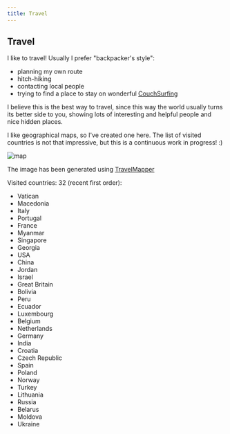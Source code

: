 ```yaml
---
title: Travel
---
```


## Travel

I like to travel! Usually I prefer "backpacker's style":

- planning my own route
- hitch-hiking
- contacting local people
- trying to find a place to stay on wonderful [CouchSurfing]

I believe this is the best way to travel, since this way the world
usually turns its better side to you, showing lots of interesting and
helpful people and nice hidden places.

I like geographical maps, so I've created one here. The list of
visited countries is not that impressive, but this is a continuous
work in progress! :)

![map] &nbsp;

The image has been generated using [TravelMapper]

Visited countries: 32 (recent first order):

- Vatican
- Macedonia
- Italy
- Portugal
- France
- Myanmar
- Singapore
- Georgia
- USA
- China
- Jordan
- Israel
- Great Britain
- Bolivia
- Peru
- Ecuador
- Luxembourg
- Belgium
- Netherlands
- Germany
- India
- Croatia
- Czech Republic
- Spain
- Poland
- Norway
- Turkey
- Lithuania
- Russia
- Belarus
- Moldova
- Ukraine

[CouchSurfing]: http://couchsurfing.org
[TravelMapper]: http://iveselov.info/travelmapper/
[map]: http://chart.apis.google.com/chart?cht=map:fixed=-70,-180,80,180&chs=600x400&chf=bg,s,336699&chco=d0d0d0,cc0000&chld=US|MK|IT|PT|FR|MM|SG|GE|CN|JO|IL|GB|BO|PE|EC|LU|BE|NL|DE|IN|HR|CZ|ES|PL|NO|TR|LT|RU|BY|MD|UA&chd=s:9999999999999999999999999999999


